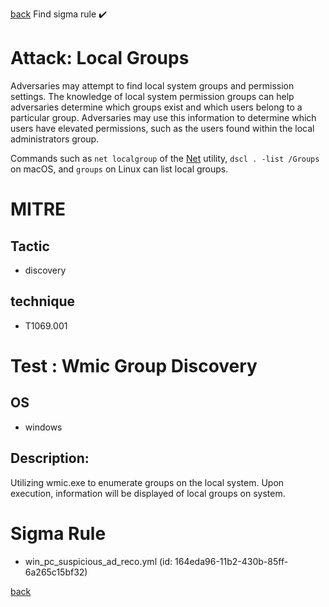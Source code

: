 
[back](../index.md)
Find sigma rule :heavy_check_mark: 

# Attack: Local Groups 

Adversaries may attempt to find local system groups and permission settings. The knowledge of local system permission groups can help adversaries determine which groups exist and which users belong to a particular group. Adversaries may use this information to determine which users have elevated permissions, such as the users found within the local administrators group.

Commands such as <code>net localgroup</code> of the [Net](https://attack.mitre.org/software/S0039) utility, <code>dscl . -list /Groups</code> on macOS, and <code>groups</code> on Linux can list local groups.

# MITRE
## Tactic
  - discovery


## technique
  - T1069.001


# Test : Wmic Group Discovery
## OS
  - windows


## Description:
Utilizing wmic.exe to enumerate groups on the local system. Upon execution, information will be displayed of local groups on system.


# Sigma Rule
 - win_pc_suspicious_ad_reco.yml (id: 164eda96-11b2-430b-85ff-6a265c15bf32)



[back](../index.md)
